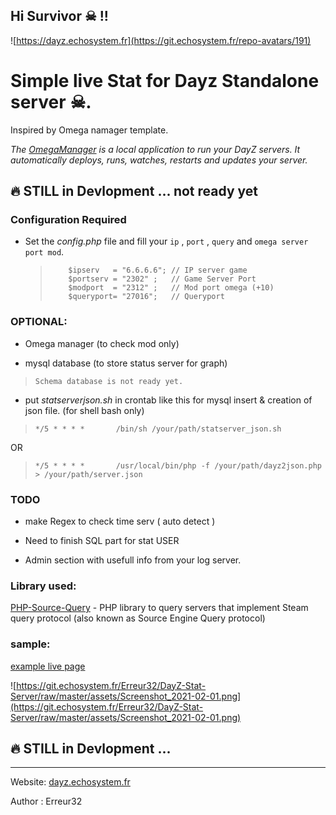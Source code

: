 ## Hi Survivor ☠ !!

![https://dayz.echosystem.fr](https://git.echosystem.fr/repo-avatars/191)



#   Simple live Stat for Dayz Standalone server ☠.
Inspired by Omega namager template.

*The [OmegaManager](https://cftools.de/) is a local application to run your DayZ servers. It automatically deploys, runs, watches, restarts and updates your server.*


## 🔥 STILL in Devlopment ... not ready yet

### Configuration Required

 -  Set the *config.php* file and fill your `ip` , `port` , `query` and `omega server port mod`.

    >         $ipserv   = "6.6.6.6"; // IP server game
    >         $portserv = "2302" ;   // Game Server Port
    >         $modport  = "2312" ;   // Mod port omega (+10)
    >         $queryport= "27016";   // Queryport
 

### OPTIONAL:

 - Omega manager (to check mod only) 

 -  mysql database (to store status server for graph) 
 >     Schema database is not ready yet.

 - put *statserverjson.sh* in crontab like this  for mysql insert & creation of json file. (for shell bash only)
 >     */5 * * * *       /bin/sh /your/path/statserver_json.sh
 OR
 >     */5 * * * *       /usr/local/bin/php -f /your/path/dayz2json.php > /your/path/server.json



### TODO

 - make Regex to check time serv ( auto detect )
 
 - Need to finish SQL part for stat USER
 
 - Admin section with usefull info from your log server.

 



### Library used:

  [PHP-Source-Query](https://github.com/xPaw/PHP-Source-Query) -     PHP library to query servers that implement Steam query protocol (also known as Source Engine Query protocol) 

 
 

### sample:

 [example live page](https://dayz.echosystem.fr/server/Namalsk2)
 
![https://git.echosystem.fr/Erreur32/DayZ-Stat-Server/raw/master/assets/Screenshot_2021-02-01.png](https://git.echosystem.fr/Erreur32/DayZ-Stat-Server/raw/master/assets/Screenshot_2021-02-01.png)



## 🔥 STILL in Devlopment ...


-----
Website: [dayz.echosystem.fr](https://dayz.echosystem.fr)

Author : Erreur32
